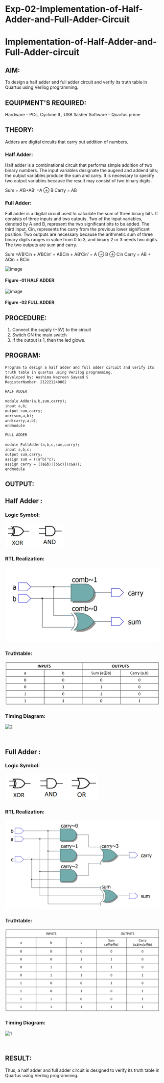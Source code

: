 # Exp-02-Implementation-of-Half-Adder-and-Full-Adder-Circuit

# Implementation-of-Half-Adder-and-Full-Adder-circuit
## AIM:
To design a half adder and full adder circuit and verify its truth table in Quartus using Verilog programming.

## EQUIPMENT'S REQUIRED:
Hardware – PCs, Cyclone II , USB flasher
Software – Quartus prime

## THEORY:
Adders are digital circuits that carry out addition of numbers.


### Half Adder:
Half adder is a combinational circuit that performs simple addition of two binary numbers. The input variables designate the augend and addend bits; the output variables produce the sum and carry. It is necessary to specify two output variables because the result may consist of two binary digits.

Sum = A’B+AB’ =A ⊕ B Carry = AB

### Full Adder:
Full adder is a digital circuit used to calculate the sum of three binary bits. It consists of three inputs and two outputs. Two of the input variables, denoted by A and B, represent the two significant bits to be added. The third input, Cin, represents the carry from the previous lower significant position. Two outputs are necessary because the arithmetic sum of three binary digits ranges in value from 0 to 3, and binary 2 or 3 needs two digits. The two outputs are sum and carry.

Sum =A’B’Cin + A’BCin’ + ABCin + AB’Cin’ = A ⊕ B ⊕ Cin Carry = AB + ACin + BCin

 ![image](https://user-images.githubusercontent.com/36288975/163552156-a13e5a56-c638-4110-97d9-8896907c8d25.png)

#### Figure -01 HALF ADDER 


![image](https://user-images.githubusercontent.com/36288975/163552057-b3547877-6d07-45b4-b7e0-bcfebfad9e1d.png)

#### Figure -02 FULL ADDER 

## PROCEDURE:

1. Connect the supply (+5V) to the circuit
2. Switch ON the main switch
3. If the output is 1, then the led glows.

## PROGRAM:
```
Program to design a half adder and full adder circuit and verify its truth table in quartus using Verilog programming.
Developed by: Aashima Nazreen Sayeed S
RegisterNumber: 212221240002
```

```
HALF ADDER

module Adder(a,b,sum,carry);
input a,b;
output sum,carry;
xor(sum,a,b);
and(carry,a,b);
endmodule 
```
```
FULL ADDER

module FullAdder(a,b,c,sum,carry);
input a,b,c;
output sum,carry;
assign sum = ((a^b)^c);
assign carry = ((a&b)|(b&c)|(c&a));
endmodule
```

## OUTPUT:
## Half Adder : 
### Logic Symbol:
![output](./halfgate.png)
<br> 

### RTL Realization:
![output](./hrtl.png)
<br>

### Truthtable:
![output](./haddtable.png)
<br>

### Timing Diagram:
![2](https://user-images.githubusercontent.com/93427086/166093437-857933fe-2543-4700-a612-970e46cf99e5.jpeg)

<br>


## Full Adder : 
### Logic Symbol:
![output](./fullgate.png)
<br>

### RTL Realization:
![output](./frtl.png)
<br>

### Truthtable:
![output](./faddtable.png)
<br>

### Timing Diagram:
![1](https://user-images.githubusercontent.com/93427086/166093442-dac48f98-dab9-46e9-974e-9a879a24f14f.jpeg)

<br>

## RESULT:
Thus, a half adder and full adder circuit is designed to verify its truth table in Quartus using Verilog programming.
